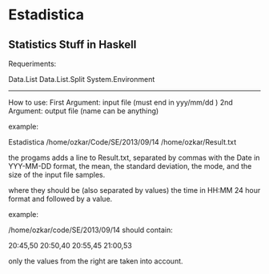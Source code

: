 Estadistica
===========

Statistics Stuff in Haskell
-----------------------------

Requeriments:

Data.List
Data.List.Split
System.Environment

-----------------------------
How to use:
First Argument: input file (must end in yyy/mm/dd )
2nd Argument: output file (name can be anything)

example:

Estadistica /home/ozkar/Code/SE/2013/09/14 /home/ozkar/Result.txt

the progams adds a line to Result.txt, separated by commas with the Date in YYY-MM-DD format,
the mean, the standard deviation, the mode, and the size of the input file samples.

where they should be (also separated by values) the time in HH:MM 24 hour format and followed by a value.

example:

/home/ozkar/code/SE/2013/09/14 should contain:

20:45,50
20:50,40
20:55,45
21:00,53

only the values from the right are taken into account.

